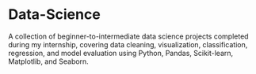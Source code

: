 # Data-Science
A collection of beginner-to-intermediate data science projects completed during my internship, covering data cleaning, visualization, classification, regression, and model evaluation using Python, Pandas, Scikit-learn, Matplotlib, and Seaborn.
